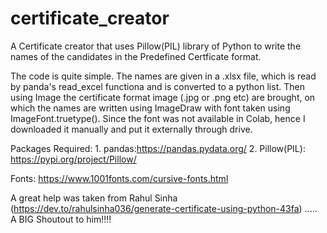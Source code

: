 # certificate_creator

A Certificate creator that uses Pillow(PIL) library of Python to write the names of the candidates in the Predefined Certficate format.

The code is quite simple. The names are given in a .xlsx file, which is read by panda's read_excel functiona and is converted to a python list. Then using Image the certificate format image (.jpg or .png etc) are brought, on which the names are written using ImageDraw with font taken using ImageFont.truetype(). Since the font was not available in Colab, hence I downloaded it manually and put it externally through drive.


Packages Required: 
      1. pandas:https://pandas.pydata.org/
      2. Pillow(PIL): https://pypi.org/project/Pillow/
                    
Fonts: https://www.1001fonts.com/cursive-fonts.html

A great help was taken from Rahul Sinha (https://dev.to/rahulsinha036/generate-certificate-using-python-43fa) ..... A BIG Shoutout to him!!!!
